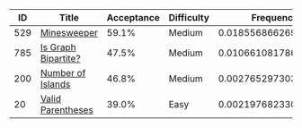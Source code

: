 |ID|Title|Acceptance|Difficulty|Frequency|
|----|-----|----|---|---|
|529|[Minesweeper]( https://leetcode.com/problems/minesweeper)|59.1%|Medium|0.018556866269112182|
|785|[Is Graph Bipartite?]( https://leetcode.com/problems/is-graph-bipartite)|47.5%|Medium|0.010661081786113668|
|200|[Number of Islands]( https://leetcode.com/problems/number-of-islands)|46.8%|Medium|0.002765297303115152|
|20|[Valid Parentheses]( https://leetcode.com/problems/valid-parentheses)|39.0%|Easy|0.002197682330605871|
